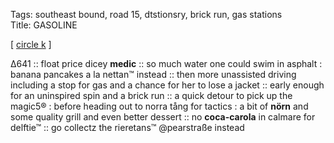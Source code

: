 Tags: southeast bound, road 15, dtstionsry, brick run, gas stations  
Title: GASOLINE
  
[ [circle k](https://maps.app.goo.gl/5JK7RSNcfUf37HTH6) ]

∆641 :: float price dicey **medic** :: so much water one could swim in asphalt : banana pancakes a la nettan™ instead :: then more unassisted driving including a stop for gas and a chance for her to lose a jacket :: early enough for an uninspired spin and a brick run :: a quick detour to pick up the magic5® : before heading out to norra tång for tactics : a bit of **nörn** and some quality grill and even better dessert :: no **coca-carola** in calmare for delftie™ :: go collectz the rieretans™ @pearstraße instead  
